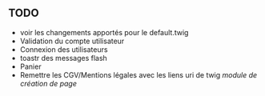 ## TODO

- voir les changements apportés pour le default.twig
- Validation du compte utilisateur
- Connexion des utilisateurs
- toastr des messages flash
- Panier
- Remettre les CGV/Mentions légales avec les liens uri de twig _module de création de page_